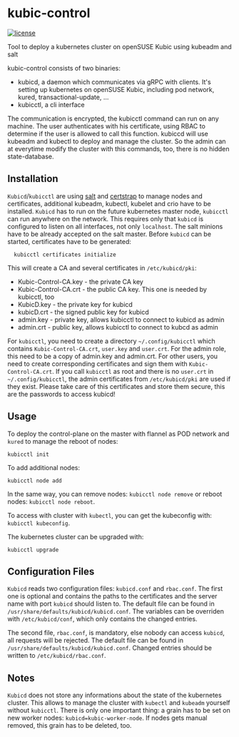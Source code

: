 # kubic-control
[![license](http://img.shields.io/badge/license-apache_2.0-blue.svg?style=flat)](https://raw.githubusercontent.com/thkukuk/kubic-control/master/LICENSE)

Tool to deploy a kubernetes cluster on openSUSE Kubic using kubeadm and salt

kubic-control consists of two binaries:
- kubicd, a daemon which communicates via gRPC with clients. It's setting up kubernetes on openSUSE Kubic, including pod network, kured, transactional-update, ...
- kubicctl, a cli interface

The communication is encrypted, the kubicctl command can run on any machine. The user authenticates with his certificate, using RBAC to determine if the user is allowed to call this function. kubiccd will use kubeadm and kubectl to deploy and manage the cluster. So the admin can at everytime modify the cluster with this commands, too, there is no hidden state-database.

## Installation

`Kubicd`/`kubicctl` are using [salt](https://www.saltstack.com/) and [certstrap](https://github.com/square/certstrap) to manage nodes and certificates, additional kubeadm, kubectl, kubelet and crio have to be installed.
`Kubicd` has to run on the future kubernetes master node, `kubicctl` can run anywhere on the network. This requires only that `kubicd` is configured to listen on all interfaces, not only `localhost`. The salt minions have to be already accepted on the salt master. Before `kubicd` can be started, certificates have to be generated:

```
  kubicctl certificates initialize
```

This will create a CA and several certificates in `/etc/kubicd/pki`:
- Kubic-Control-CA.key - the private CA key
- Kubic-Control-CA.crt - the public CA key. This one is needed by kubicctl, too
- KubicD.key - the private key for kubicd
- kubicD.crt - the signed public key for kubicd
- admin.key - private key, allows kubicctl to connect to kubicd as admin
- admin.crt - public key, allows kubicctl to connect to kubcd as admin

For `kubicctl`, you need to create a directory `~/.config/kubicctl` which
contains `Kubic-Control-CA.crt`, `user.key` and `user.crt`. For the admin
role, this need to be a copy of admin.key and admin.crt. For other users,
you need to create corresponding certificates and sign them with
`Kubic-Control-CA.crt`. If you call `kubicctl` as root and there is no
`user.crt` in `~/.config/kubicctl`, the admin certificates from
`/etc/kubicd/pki` are used if they exist.
Please take care of this certificates and store them secure, this are the
passwords to access kubicd!

## Usage

To deploy the control-plane on the master with flannel as POD network and
`kured` to manage the reboot of nodes:

```
kubicctl init
```

To add additional nodes:

```
kubicctl node add
```

In the same way, you can remove nodes: `kubicctl node remove` or reboot
nodes: `kubicctl node reboot`.

To access with cluster with `kubectl`, you can get the kubeconfig with:
`kubicctl kubeconfig`.

The kubernetes cluster can be upgraded with:

```
kubicctl upgrade
```

## Configuration Files

`Kubicd` reads two configuration files: `kubicd.conf` and `rbac.conf`. The
first one is optional and contains the paths to the certificates and the server
name with port `kubicd` should listen to. The default file can be found in
`/usr/share/defaults/kubicd/kubicd.conf`. The variables can be overriden with
`/etc/kubicd/conf`, which only contains the changed entries.

The second file, `rbac.conf`, is mandatory, else nobody can access `kubicd`,
all requests will be rejected. The default file can be found in
`/usr/share/defaults/kubicd/kubicd.conf`. Changed entries should be written
to `/etc/kubicd/rbac.conf`.

## Notes

`Kubicd` does not store any informations about the state of the kubernetes
cluster. This allows to manage the cluster with `kubectl` and `kubeadm`
yourself without `kubicctl`. There is only one important thing: a grain
has to be set on new worker nodes: `kubicd=kubic-worker-node`. If nodes
gets manual removed, this grain has to be deleted, too.
